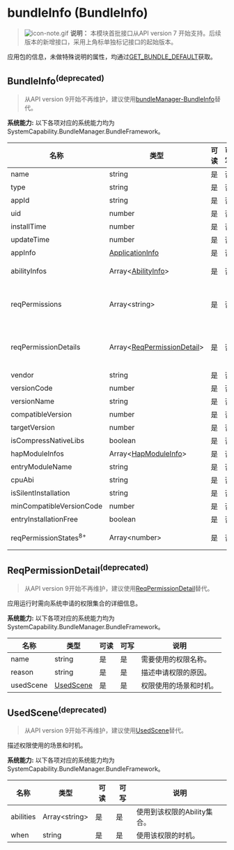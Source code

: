 # bundleInfo (BundleInfo)

> ![icon-note.gif](public_sys-resources/icon-note.gif) **说明：**
> 本模块首批接口从API version 7 开始支持。后续版本的新增接口，采用上角标单独标记接口的起始版本。

应用包的信息，未做特殊说明的属性，均通过[GET_BUNDLE_DEFAULT](js-apis-Bundle.md)获取。

## BundleInfo<sup>(deprecated)<sup>

> 从API version 9开始不再维护，建议使用[bundleManager-BundleInfo](js-apis-bundleManager-bundleInfo.md)替代。

 **系统能力:** 以下各项对应的系统能力均为SystemCapability.BundleManager.BundleFramework。

| 名称                              | 类型                                                         | 可读 | 可写 | 说明                                                         |
| --------------------------------- | ------------------------------------------------------------ | ---- | ---- | ------------------------------------------------------------ |
| name                              | string                                                       | 是   | 否   | 应用包的名称。                                               |
| type                              | string                                                       | 是   | 否   | 应用包类型。                                                 |
| appId                             | string                                                       | 是   | 否   | 应用包里应用程序的id。                                       |
| uid                               | number                                                       | 是   | 否   | 应用包里应用程序的uid。                                      |
| installTime                       | number                                                       | 是   | 否   | HAP包安装时间。                                              |
| updateTime                        | number                                                       | 是   | 否   | HAP包更新时间。                                              |
| appInfo                           | [ApplicationInfo](js-apis-bundle-ApplicationInfo.md)         | 是   | 否   | 应用程序的配置信息。                                         |
| abilityInfos                      | Array\<[AbilityInfo](js-apis-bundle-AbilityInfo.md)>         | 是   | 否   | Ability的配置信息<br />通过传入GET_BUNDLE_WITH_ABILITIES获取。 |
| reqPermissions                    | Array\<string>                                               | 是   | 否   | 应用运行时需向系统申请的权限集合<br />通过传入GET_BUNDLE_WITH_REQUESTED_PERMISSION获取。 |
| reqPermissionDetails              | Array\<[ReqPermissionDetail](#reqpermissiondetaildeprecated)>          | 是   | 否   | 应用运行时需向系统申请的权限集合的详细信息<br />通过传入GET_BUNDLE_WITH_REQUESTED_PERMISSION获取。 |
| vendor                            | string                                                       | 是   | 否   | 应用包的供应商。                                             |
| versionCode                       | number                                                       | 是   | 否   | 应用包的版本号。                                             |
| versionName                       | string                                                       | 是   | 否   | 应用包的版本文本描述信息。                                   |
| compatibleVersion                 | number                                                       | 是   | 否   | 运行应用包所需要最低的SDK版本号。                            |
| targetVersion                     | number                                                       | 是   | 否   | 运行应用包所需要最高SDK版本号。                              |
| isCompressNativeLibs              | boolean                                                      | 是   | 否   | 是否压缩应用包的本地库，默认为true。                         |
| hapModuleInfos                    | Array\<[HapModuleInfo](js-apis-bundle-HapModuleInfo.md)>     | 是   | 否   | 模块的配置信息。                                             |
| entryModuleName                   | string                                                       | 是   | 否   | Entry的模块名称。                                            |
| cpuAbi                            | string                                                       | 是   | 否   | 应用包的cpuAbi信息。                                         |
| isSilentInstallation              | string                                                       | 是   | 否   | 是否通过静默安装。                                           |
| minCompatibleVersionCode          | number                                                       | 是   | 否   | 分布式场景下的应用包兼容的最低版本。                         |
| entryInstallationFree             | boolean                                                      | 是   | 否   | Entry是否支持免安装。                                        |
| reqPermissionStates<sup>8+</sup>  | Array\<number>                                               | 是   | 否   | 申请权限的授予状态。0表示申请成功，-1表示申请失败。                                         |



## ReqPermissionDetail<sup>(deprecated)<sup>

> 从API version 9开始不再维护，建议使用[ReqPermissionDetail](js-apis-bundleManager-bundleInfo.md)替代。

应用运行时需向系统申请的权限集合的详细信息。

 **系统能力:** 以下各项对应的系统能力均为SystemCapability.BundleManager.BundleFramework。

| 名称                  | 类型                    | 可读 | 可写 | 说明                   |
| --------------------- | ----------------------- | ---- | ---- | ---------------------- |
| name                  | string                  | 是   | 是   | 需要使用的权限名称。   |
| reason                | string                  | 是   | 是   | 描述申请权限的原因。   |
| usedScene             | [UsedScene](#usedscenedeprecated) | 是   | 是   | 权限使用的场景和时机。 |



## UsedScene<sup>(deprecated)<sup>

> 从API version 9开始不再维护，建议使用[UsedScene](js-apis-bundleManager-bundleInfo.md)替代。

描述权限使用的场景和时机。

 **系统能力:** 以下各项对应的系统能力均为SystemCapability.BundleManager.BundleFramework。

| 名称      | 类型           | 可读 | 可写 | 说明                        |
| --------- | -------------- | ---- | ---- | --------------------------- |
| abilities | Array\<string> | 是   | 是   | 使用到该权限的Ability集合。 |
| when      | string         | 是   | 是   | 使用该权限的时机。          |
